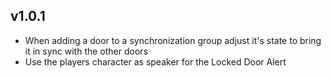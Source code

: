## v1.0.1
- When adding a door to a synchronization group adjust it's state to bring it in sync with the other doors
- Use the players character as speaker for the Locked Door Alert
